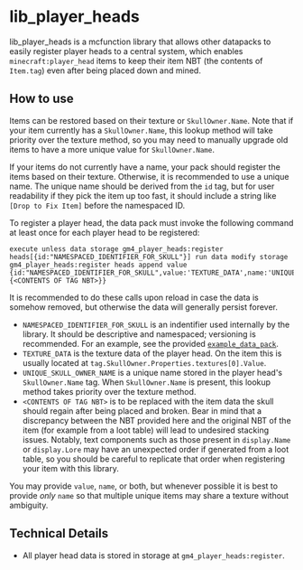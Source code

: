 [Lantern Load]: https://github.com/LanternMC/Load

# lib_player_heads
lib_player_heads is a mcfunction library that allows other datapacks to easily register player heads to a central system, which enables `minecraft:player_head` items to keep their item NBT (the contents of `Item.tag`) even after being placed down and mined.

## How to use
Items can be restored based on their texture or `SkullOwner.Name`.
Note that if your item currently has a `SkullOwner.Name`, this lookup method will take priority over the texture method, so you may need to manually upgrade old items to have a more unique value for `SkullOwner.Name`.

If your items do not currently have a name, your pack should register the items based on their texture.
Otherwise, it is recommended to use a unique name.
The unique name should be derived from the `id` tag, but for user readability if they pick the item up too fast, it should include a string like `[Drop to Fix Item]` before the namespaced ID.

To register a player head, the data pack must invoke the following command at least once for each player head to be registered:

```mcfunction
execute unless data storage gm4_player_heads:register heads[{id:"NAMESPACED_IDENTIFIER_FOR_SKULL"}] run data modify storage gm4_player_heads:register heads append value {id:"NAMESPACED_IDENTIFIER_FOR_SKULL",value:'TEXTURE_DATA',name:'UNIQUE_SKULL_OWNER_NAME',item:{<CONTENTS OF TAG NBT>}}
```

It is recommended to do these calls upon reload in case the data is somehow removed, but otherwise the data will generally persist forever.

- `NAMESPACED_IDENTIFIER_FOR_SKULL` is an indentifier used internally by the library. It should be descriptive and namespaced; versioning is recommended. For an example, see the provided [`example_data_pack`](example_data_pack/data/gm4_player_heads_example/functions/init.mcfunction).
- `TEXTURE_DATA` is the texture data of the player head. On the item this is usually located at `tag.SkullOwner.Properties.textures[0].Value`.
- `UNIQUE_SKULL_OWNER_NAME` is a unique name stored in the player head's `SkullOwner.Name` tag. When `SkullOwner.Name` is present, this lookup method takes priority over the texture method.
- `<CONTENTS OF TAG NBT>` is to be replaced with the item data the skull should regain after being placed and broken. Bear in mind that a discrepancy between the NBT provided here and the original NBT of the item (for example from a loot table) will lead to undesired stacking issues. Notably, text components such as those present in `display.Name` or `display.Lore` may have an unexpected order if generated from a loot table, so you should be careful to replicate that order when registering your item with this library.

You may provide `value`, `name`, or both, but whenever possible it is best to provide *only* `name` so that multiple unique items may share a texture without ambiguity.

## Technical Details
 - All player head data is stored in storage at `gm4_player_heads:register`.
